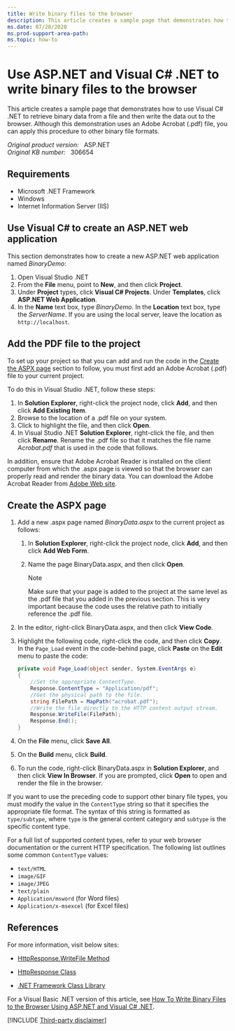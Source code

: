```yaml
---
title: Write binary files to the browser
description: This article creates a sample page that demonstrates how to use Visual C# .NET to retrieve binary data from a file and then write the data out to the browser. 
ms.date: 07/28/2020
ms.prod-support-area-path: 
ms.topic: how-to
---
```

# Use ASP.NET and Visual C# .NET to write binary files to the browser

This article creates a sample page that demonstrates how to use Visual C# .NET to retrieve binary data from a file and then write the data out to the browser. Although this demonstration uses an Adobe Acrobat (.pdf) file, you can apply this procedure to other binary file formats.

_Original product version:_ &nbsp; ASP.NET  
_Original KB number:_ &nbsp; 306654

## Requirements

- Microsoft .NET Framework
- Windows
- Internet Information Server (IIS)

## Use Visual C# to create an ASP.NET web application

This section demonstrates how to create a new ASP.NET web application named *BinaryDemo*:

1. Open Visual Studio .NET
2. From the **File** menu, point to **New**, and then click **Project**.
3. Under **Project** types, click **Visual C# Projects**. Under **Templates**, click **ASP.NET Web Application**.
4. In the **Name** text box, type *BinaryDemo*. In the **Location** text box, type the *ServerName*. If you are using the local server, leave the location as `http://localhost`.

## Add the PDF file to the project

To set up your project so that you can add and run the code in the [Create the ASPX page](#create-the-aspx-page) section to follow, you must first add an Adobe Acrobat (.pdf) file to your current project.

To do this in Visual Studio .NET, follow these steps:

1. In **Solution Explorer**, right-click the project node, click **Add**, and then click **Add Existing Item**.
2. Browse to the location of a .pdf file on your system.
3. Click to highlight the file, and then click **Open**.
4. In Visual Studio .NET **Solution Explorer**, right-click the file, and then click **Rename**. Rename the .pdf file so that it matches the file name *Acrobat.pdf* that is used in the code that follows.

In addition, ensure that Adobe Acrobat Reader is installed on the client computer from which the .aspx page is viewed so that the browser can properly read and render the binary data. You can download the Adobe Acrobat Reader from [Adobe Web site](https://www.adobe.com/).

## Create the ASPX page

1. Add a new .aspx page named *BinaryData.aspx* to the current project as follows:

    1. In **Solution Explorer**, right-click the project node, click **Add**, and then click **Add Web Form**.
    2. Name the page BinaryData.aspx, and then click **Open**.

        > [!NOTE]
        > Make sure that your page is added to the project at the same level as the .pdf file that you added in the previous section. This is very important because the code uses the relative path to initially reference the .pdf file.

2. In the editor, right-click BinaryData.aspx, and then click **View Code**.
3. Highlight the following code, right-click the code, and then click **Copy**. In the `Page_Load` event in the code-behind page, click **Paste** on the **Edit** menu to paste the code:

    ```csharp
    private void Page_Load(object sender, System.EventArgs e)
    {
        //Set the appropriate ContentType.
        Response.ContentType = "Application/pdf";
        //Get the physical path to the file.
        string FilePath = MapPath("acrobat.pdf");
        //Write the file directly to the HTTP content output stream.
        Response.WriteFile(FilePath);
        Response.End();
    }
    ```

4. On the **File** menu, click **Save All**.
5. On the **Build** menu, click **Build**.
6. To run the code, right-click BinaryData.aspx in **Solution Explorer**, and then click **View In Browser**. If you are prompted, click **Open** to open and render the file in the browser.

If you want to use the preceding code to support other binary file types, you must modify the value in the `ContentType` string so that it specifies the appropriate file format. The syntax of this string is formatted as `type/subtype`, where `type` is the general content category and `subtype` is the specific content type.

For a full list of supported content types, refer to your web browser documentation or the current HTTP specification. The following list outlines some common `ContentType` values:

- `text/HTML`
- `image/GIF`
- `image/JPEG`
- `text/plain`
- `Application/msword` (for Word files)
- `Application/x-msexcel` (for Excel files)

## References

For more information, visit below sites:

- [HttpResponse.WriteFile Method](/dotnet/api/system.web.httpresponse.writefile)

- [HttpResponse Class](/dotnet/api/system.web.httpresponse)

- [.NET Framework Class Library](/previous-versions/gg145045(v=vs.110))

For a Visual Basic .NET version of this article, see [How To Write Binary Files to the Browser Using ASP.NET and Visual C# .NET](https://support.microsoft.com/help/306654/how-to-write-binary-files-to-the-browser-using-asp-net-and-visual-c-ne).

[!INCLUDE [Third-party disclaimer](../includes/third-party-disclaimer.md)]

